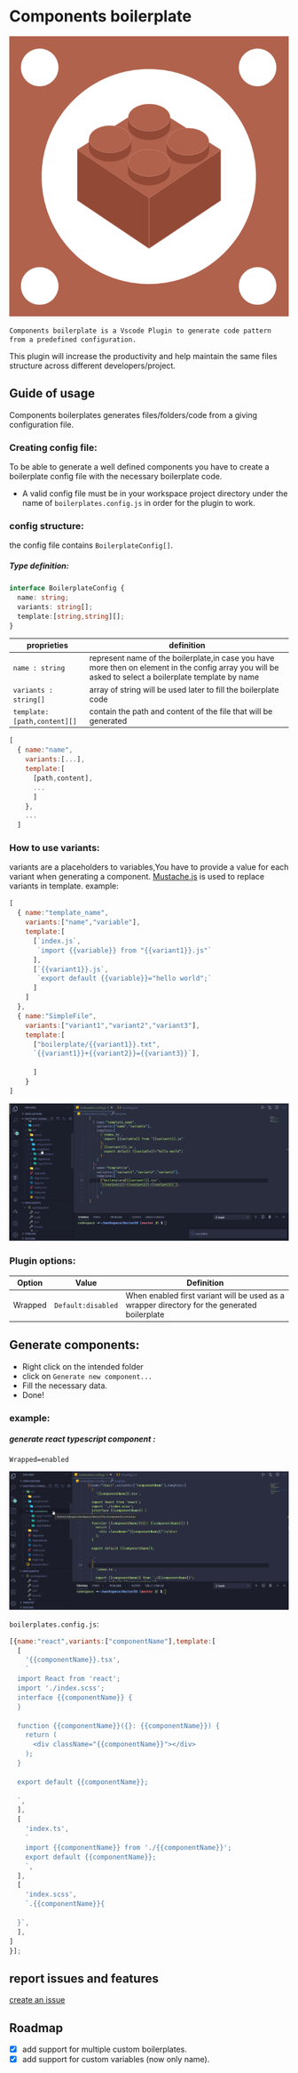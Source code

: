 # Components boilerplate
![Logo](assets/logo.png)

    Components boilerplate is a Vscode Plugin to generate code pattern from a predefined configuration.
This plugin will increase the productivity and help maintain the same files structure across different developers/project.
## Guide of usage
Components boilerplates generates files/folders/code from a giving configuration file.
### Creating config file:
To be able to generate a well defined components you have to create a boilerplate config file with the necessary boilerplate code.
* A valid config file must be in your workspace project directory under the name of `boilerplates.config.js` in order for the plugin to work.
### config structure:
the config file contains `BoilerplateConfig[]`.
##### **Type definition:**
```ts
interface BoilerplateConfig {
  name: string;
  variants: string[];
  template:[string,string][];
}
```


| proprieties | definition |
| -----| ------ | 
|``name : string``|represent name of the boilerplate,in case you have more then on element in the config array you will be asked to select a boilerplate template by name|
|``variants : string[]``|array of string will be used later to fill the boilerplate code|
|``template:[path,content][]``|contain the path and content of the file that will be generated|

```js
[
  { name:"name",
    variants:[...],
    template:[
      [path,content],
      ...
      ]
    },
    ...
  ]
```

### How to use variants:
variants are a placeholders to variables,You have to provide a value for each variant when generating a component.
[Mustache.js](https://github.com/janl/mustache.js) is used to replace variants in template.
example: 


```js
[
  { name:"template_name",
    variants:["name","variable"],
    template:[
      [`index.js`,
       `import {{variable}} from "{{variant1}}.js"`
      ],
      [`{{variant1}}.js`,
       `export default {{variable}}="hello world";`
      ]
    ]
  },
  { name:"SimpleFile",
    variants:["variant1","variant2","variant3"],
    template:[
      ["boilerplate/{{variant1}}.txt",
      `{{variant1}}+{{variant2}}={{variant3}}`],
      
      ]
    }
]
```
![React component example](assets/TestExample.gif)

### Plugin options:
|Option|Value|Definition
|------|------|-----|
|Wrapped|`Default:disabled`|When enabled first variant  will be used as a wrapper directory for the generated boilerplate


## Generate components:
- Right click on the intended folder
- click on `Generate new component...`
- Fill the necessary data.
- Done!
  

### example:
#### ***generate react typescript component :***
`Wrapped=enabled`

![React component example](assets/reactExample.gif)

`boilerplates.config.js`:
```js
[{name:"react",variants:["componentName"],template:[
  [
    '{{componentName}}.tsx',
    `
  import React from 'react';
  import './index.scss';
  interface {{componentName}} {
  }
  
  function {{componentName}}({}: {{componentName}}) {
    return (
      <div className="{{componentName}}"></div>
    );
  }
  
  export default {{componentName}};
  
  `,
  ],
  [
    'index.ts',
    `
    import {{componentName}} from './{{componentName}}';
    export default {{componentName}};    
    `,
  ],
  [
    'index.scss',
    `.{{componentName}}{
    
  }`,
  ],
]
}];
```


## report issues and features
[create an issue](https://github.com/Danzo7/vscode-components-boilerplate/issues)
## Roadmap
- [x] add support for multiple custom boilerplates.
- [x] add support for custom variables (now only name).
